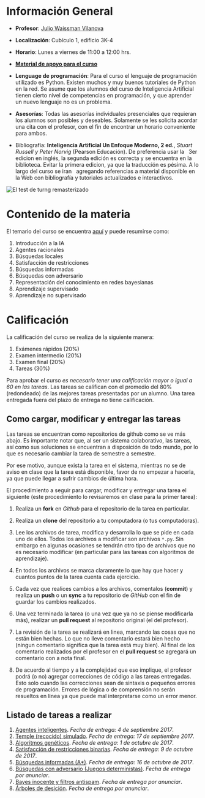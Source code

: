 # Información General

- **Profesor**: [Julio Waissman Vilanova](http://mat.uson.mx/~juliowaissman/)

- **Localización**: Cubículo 1, edificio 3K-4

- **Horario**: Lunes a viernes de 11:00 a 12:00 hrs.

- [**Material de apoyo para el curso**](http://ia-unison.github.io/material/) 

- **Lenguage de programación**: Para el curso el lenguaje de programación utilizado es Python. 
  Existen muchos y muy buenos tutoriales de Python en la red. 
  Se asume que los alumnos del curso de Inteligencia Artificial tienen cierto 
  nivel de competencias en programación, y que aprender un nuevo lenguaje 
  no es un problema. 

- **Asesorías**: Todas las asesorías individuales presenciales que requieran los 
   alumnos son posibles y deseables. Solamente se les solicita acordar una cita con el 
   profesor, con el fin de encontrar un horario conveniente para ambos. 
   
- Bibliografía: **Inteligencia Artificial Un Enfoque Moderno, 2 ed.**, 
   *Stuart Russell y Peter Norvig* (Pearson Educación). De preferencia usar la 
   3er edicion en inglés, la segunda edición es correcta y se encuentra en la biblioteca. 
   Evitar la primera edicion, ya que la traducción es pésima. A lo largo del curso se iran 
   agregando referencias a material disponible en la Web con bibliografía y tutoriales
   actualizados e interactivos.

![El test de turng remasterizado](https://imgs.xkcd.com/comics/turing_test.png "xkcd")

# Contenido de la materia

El temario del curso se encuentra [aquí](temario/temario.pdf) y puede resumirse como:

1. Introducción a la IA
2. Agentes racionales
3. Búsquedas locales
4. Satisfacción de restricciones
5. Búsquedas informadas
6. Búsquedas con adversario
7. Representación del conocimiento en redes bayesianas
8. Aprendizaje supervisado
9. Aprendizaje no supervisado

# Calificación

La calificación del curso se realiza de la siguiente manera:

1. Exámenes rápidos (20%)
2. Examen intermedio (20%)
3. Examen final (20%)
4. Tareas (30%)

Para aprobar el curso *es necesario tener una calificación mayor o igual a 60 en las tareas*.
Las tareas se califican con el promedio del 80% (redondeado) de las mejores 
tareas presentadas por un alumno. Una tarea entregada fuera del plazo de entrega no tiene calificación.


## Como cargar, modificar y entregar las tareas

Las tareas se encuentran como repositorios de github como se ve más abajo. 
Es importante notar que, al ser un sistema colaborativo, las tareas, 
así como sus soluciones se encuentran a disposición de todo mundo, 
por lo que es necesario cambiar la tarea de semestre a semestre.

Por ese motivo, aunque exista la tarea en el sistema, mientras no se de
aviso en clase que la tarea está disponible, favor de no empezar a hacerla, 
ya que puede llegar a sufrir cambios de última hora.

El procedimiento a seguir para cargar, modificar y entregar una tarea el siguiente
(este procedimiento lo revisaremos en clase para la primer tarea):

1. Realiza un **fork** en *Github* para el repositorio de la tarea en particular.

2. Realiza un **clone** del repositorio a tu computadora (o tus computadoras).

3. Lee los archivos de tarea, modifica y desarrolla lo que se pide en cada uno de ellos. 
   Todos los archivos a modificar son archivos `*.py`. Sin embargo en algunas ocasiones
   se tendrán otro tipo de archivos que no es necesario modificar (en particular 
   para las tareas con algoritmos de aprendizaje).

4. En todos los archivos se marca claramente lo que hay que hacer y cuantos puntos 
   de la tarea cuenta cada ejercicio.

5. Cada vez que realices cambios a los archivos, comentalos (**commit**) y realiza
   un **push** o un **sync** a tu repositorio de *GitHub* con el fin de guardar 
   los cambios realizados.

6. Una vez terminada la tarea (o una vez que ya no se piense modificarla más), realizar
   un **pull request** al repositorio original (el del profesor).

7. La revisión de la tarea se realizará en linea, marcando las cosas que no están 
   bien hechas. Lo que no lleve comentario estará bien hecho (ningun comentario significa
   que la tarea está muy bien). Al final de los comentario realizados por el profesor en 
   el **pull request** se agregará un comentario con a nota final.

8. De acuerdo al tiempo y a la complejidad que eso implique, el profesor podrá (o no) 
   agregar correcciones de código a las tareas entregadas. Esto solo cuando las correcciones
   sean de sintaxis o pequeños errores de programación. Errores de lógica o de comprensión 
   no serán resueltos en linea ya que puede mal interpretarse como un error menor.

## Listado de tareas a realizar

1. [Agentes inteligentes](https://github.com/IA-UNISON/tarea01-Agentes-Inteligentes). *Fecha de entrega: 4 de septiembre 2017*. 
2. [Temple (recocido) simulado](https://github.com/IA-UNISON/tarea02-Temple-Simulado). *Fecha de entrega: 17 de septiembre 2017*. 
3. [Algoritmos genéticos](https://github.com/IA-UNISON/tarea03-Algoritmos-Geneticos). *Fecha de entrega: 1 de octubre de 2017*. 
4. [Satisfacción de restricciones binarias](https://github.com/IA-UNISON/tarea04-SatisfaccionRestricciones). *Fecha de entrega: 9 de octubre de 2017*. 
5. [Búsquedas informadas (A*)](https://github.com/IA-UNISON/tarea05-Busquedas-Informadas). *Fecha de entrega: 16 de octubre de 2017*. 
6. [Búsquedas con adversario (Juegos deterministas)](https://github.com/IA-UNISON-2015b/tarea06-Busqueda-Adversario/blob/master/README.md). *Fecha de entrega por anunciar*. 
7. [Bayes inocente y filtros antispam](https://github.com/IA-UNISON-2015b/tarea07-Naive-Bayes). *Fecha de entrega por anunciar*. 
8. [Árboles de desición](https://github.com/IA-UNISON-2015b/tarea08-aprendizaje_supervisado). *Fecha de entrega por anunciar*. 
